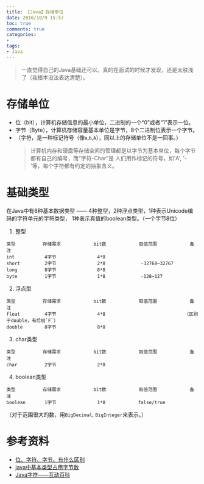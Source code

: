 ```yaml
---
title: 【Java】存储单位
date: 2016/10/9 15:57
toc: true
comments: true
categories:
- 
tags:
- Java
---
```


> 一直觉得自己的Java基础还可以，真的在面试的时候才发现，还是太肤浅了（我根本没法表达清楚）。

存储单位
======
- 位（bit），计算机存储信息的最小单位，二进制的一个“0”或者“1”表示一位。
- 字节（Byte），计算机存储容量基本单位是字节，8个二进制位表示一个字节。
- （字符，是一种标记符号（像`a`,`b`,`A`），同以上的存储单位不是一回事。）
   > 计算机内存和硬盘等存储空间的管理都是以字节为基本单位，每个字节都有自己的编号，而“字符-Char”是
   人们用作标记的符号，如'A', '-'等，每个字符都有约定的抽象含义。


基础类型
========
在Java中有8种基本数据类型 —— 4种整型，2种浮点类型，1种表示Unicode编码的字符单元的字符类型，
1种表示真值的boolean类型。（一个字节8位）

1. 整型
```
类型          存储需求            bit数            取值范围            备注
int           4字节               4*8
short         2字节               2*8             -32768~32767
long          8字节               8*8
byte          1字节               1*8             -128~127
```
2. 浮点型
```
类型          存储需求            bit数            取值范围            备注
float         4字节               4*8                             （区别于double，有后缀`F`）
double        8字节               8*8
```

3. char类型
```
类型          存储需求            bit数            取值范围            备注
char          2字节               2*8
```

4. boolean类型
```
类型          存储需求            bit数            取值范围            备注
boolean       1字节               1*8            false/true
```

（对于范围很大的数，用`BigDecimal`, `BigInteger`来表示。）

参考资料
=====
- [位、字符、字节、有什么区别](http://jrunner.blog.51cto.com/1015356/490317)
- [java中基本类型占用字节数](http://m.blog.csdn.net/article/details?id=12029917)
- [Java字符——互动百科](http://www.baike.com/wiki/Java%E5%AD%97%E7%AC%A6)